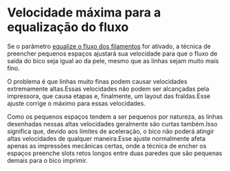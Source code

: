 Velocidade máxima para a equalização do fluxo
====
Se o parâmetro [equalize o fluxo dos filamentos](speed_equalize_flow_enabled.md) for ativado, a técnica de preencher pequenos espaços ajustará sua velocidade para que o fluxo de saída do bico seja igual ao da pele, mesmo que as linhas sejam muito mais fino.

O problema é que linhas muito finas podem causar velocidades extremamente altas.Essas velocidades não podem ser alcançadas pela impressora, que causa etapas e, finalmente, um layout das fraldas.Esse ajuste corrige o máximo para essas velocidades.

Como os pequenos espaços tendem a ser pequenos por natureza, as linhas desenhadas nessas altas velocidades geralmente são curtas também.Isso significa que, devido aos limites de aceleração, o bico não poderá atingir altas velocidades de qualquer maneira.Esse ajuste normalmente afeta apenas as impressões mecânicas certas, onde a técnica de encher os espaços preenche slots retos longos entre duas paredes que são pequenas demais para o bico imprimir.